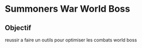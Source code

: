 # Summoners War World Boss

## Objectif

reussir a faire un outils pour optimiser les combats world boss
